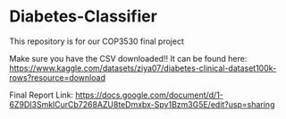 # Diabetes-Classifier
This repository is for our COP3530 final project

Make sure you have the CSV downloaded!!
It can be found here: https://www.kaggle.com/datasets/ziya07/diabetes-clinical-dataset100k-rows?resource=download

Final Report Link: https://docs.google.com/document/d/1-6Z9DI3SmklCurCb7268AZU8teDmxbx-Spy1Bzm3G5E/edit?usp=sharing

